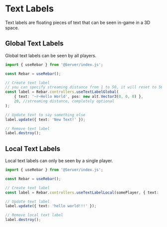 # Text Labels

Text labels are floating pieces of text that can be seen in-game in a 3D space.

## Global Text Labels

Global text labels can be seen by all players.

```ts
import { useRebar } from '@Server/index.js';

const Rebar = useRebar();

// Create text label
// you can specify streaming distance from 1 to 50, it will reset to 50 if not specified or if it is greater than 50.
const label = Rebar.controllers.useTextLabelGlobal(
    { text: '~r~Hello World', pos: new alt.Vector3(0, 0, 0) },
    20, //streaming distance, completely optional
);

// Update text to say something else
label.update({ text: 'New Text!' });

// Remove text label
label.destroy();
```

## Local Text Labels

Local text labels can only be seen by a single player.

```ts
import { useRebar } from '@Server/index.js';

const Rebar = useRebar();

// Create text label
const label = Rebar.controllers.useTextLabelLocal(somePlayer, { text: 'Hello World', pos: new alt.Vector3(0, 0, 0) });

// Update text label
label.update({ text: 'hello world!!!' });

// Remove local text label
label.destroy();
```
